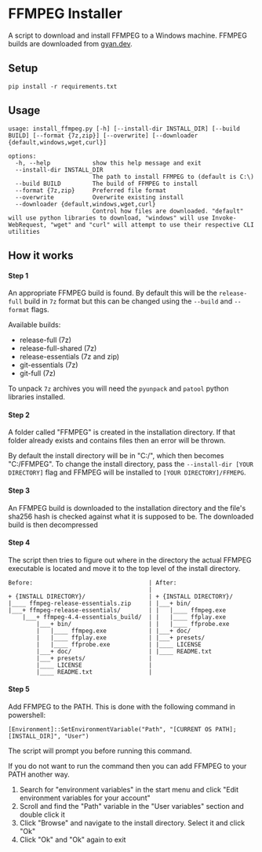 # FFMPEG Installer

A script to download and install FFMPEG to a Windows machine.
FFMPEG builds are downloaded from [gyan.dev](https://www.gyan.dev/ffmpeg/builds/).

## Setup
```
pip install -r requirements.txt
```

## Usage

```
usage: install_ffmpeg.py [-h] [--install-dir INSTALL_DIR] [--build BUILD] [--format {7z,zip}] [--overwrite] [--downloader {default,windows,wget,curl}]

options:
  -h, --help            show this help message and exit
  --install-dir INSTALL_DIR
                        The path to install FFMPEG to (default is C:\)
  --build BUILD         The build of FFMPEG to install
  --format {7z,zip}     Preferred file format
  --overwrite           Overwrite existing install
  --downloader {default,windows,wget,curl}
                        Control how files are downloaded. "default" will use python libraries to download, "windows" will use Invoke-WebRequest, "wget" and "curl" will attempt to use their respective CLI utilities
```

## How it works

#### Step 1

An appropriate FFMPEG build is found. By default this will be the `release-full` build
in `7z` format but this can be changed using the `--build` and `--format` flags.

Available builds:
* release-full (7z)
* release-full-shared (7z)
* release-essentials (7z and zip)
* git-essentials (7z)
* git-full (7z)

To unpack `7z` archives you will need the `pyunpack` and `patool` python libraries installed.

#### Step 2

A folder called "FFMPEG" is created in the installation directory.
If that folder already exists and contains files then an error will be thrown.

By default the install directory will be in "C:/", which then becomes "C:/FFMPEG".
To change the install directory, pass the `--install-dir [YOUR DIRECTORY]` flag
and FFMPEG will be installed to `[YOUR DIRECTORY]/FFMEPG`.

#### Step 3

An FFMPEG build is downloaded to the installation directory and the file's sha256 hash is checked
against what it is supposed to be.
The downloaded build is then decompressed

#### Step 4

The script then tries to figure out where in the directory the actual
FFMPEG executable is located and move it to the top level of the install directory.
```
Before:                                 | After:
                                        |
+ {INSTALL DIRECTORY}/                  | + {INSTALL DIRECTORY}/
|____ ffmpeg-release-essentials.zip     | |___+ bin/
|___+ ffmpeg-release-essentials/        | |   |____ ffmpeg.exe
    |___+ ffmpeg-4.4-essentials_build/  | |   |____ ffplay.exe
        |___+ bin/                      | |   |____ ffprobe.exe
        |   |____ ffmpeg.exe            | |___+ doc/
        |   |____ ffplay.exe            | |___+ presets/
        |   |____ ffprobe.exe           | |____ LICENSE
        |___+ doc/                      | |____ README.txt
        |___+ presets/                  |
        |____ LICENSE                   |
        |____ README.txt                |
```

#### Step 5

Add FFMPEG to the PATH. This is done with the following command in powershell:
```
[Environment]::SetEnvironmentVariable("Path", "[CURRENT OS PATH];[INSTALL_DIR]", "User")
```
The script will prompt you before running this command.

If you do not want to run the command then you can add FFMPEG to your PATH another way.

1. Search for "environment variables" in the start menu and click "Edit environment variables for your account"
2. Scroll and find the "Path" variable in the "User variables" section and double click it
3. Click "Browse" and navigate to the install directory. Select it and click "Ok"
4. Click "Ok" and "Ok" again to exit
